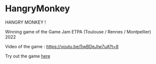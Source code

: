 # HangryMonkey
HANGRY MONKEY !

Winning game of the Game Jam ETPA (Toulouse / Rennes / Montpellier) 2022


Video of the game :
https://youtu.be/5wBDeJlw7uA?t=8

 
Try out the game [here](https://loudebwa.itch.io/espace-temps) 
